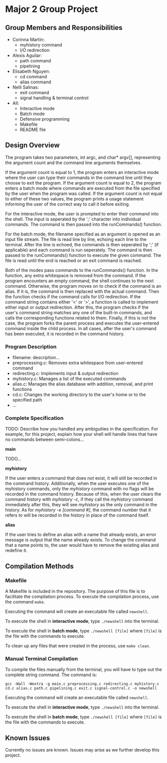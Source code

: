 # Major 2 Group Project

## Group Members and Responsibilities

- Corinna Martin: 
    - myhistory command
    - I/O redirection
- Alexis Aguilar: 
    - path command
    - pipelining
- Elisabeth Nguyen: 
    - cd command
    - alias command
- Nelli Salinas: 
    - exit command
    - signal handling & terminal control
- All: 
    - Interactive mode
    - Batch mode
    - Defensive programming
    - Makefile
    - README file

## Design Overview

The program takes two parameters, int argc, and char* argv[], representing the argument count and the command line arguments themselves. 

If the argument count is equal to 1, the program enters an interactive mode where the user can type their commands in the command line until they choose to exit the program. If the argument count is equal to 2, the program enters a batch mode where commands are executed from the file specified by the user when the program was called. If the argument count is not equal to either of these two values, the program prints a usage statement informing the user of the correct way to call it before exiting.

For the interactive mode, the user is prompted to enter their command into the shell. The input is seperated by the ';' character into individual commands. The command is then passed into the runCommands() function. 

For the batch mode, the filename specified as an argument is opened as an input file stream. The file is read line by line, echoing each line to the terminal. After the line is echoed, the commands is then seperated by ';' (if applicable) and each command is run seperately. The command is then passed to the runCommands() function to execute the given command. The file is read until the end is reached or an exit command is reached.

Both of the modes pass commands to the runCommands() function. In the function, any extra whitespace is removed from the command. If the program encounters an empty command, the shell continues to the next command. Otherwise, the program moves on to check if the command is an alias. If it is, the command is then replaced with the actual command. Then the function checks if the command calls for I/O redirection. If the command string contains either '<' or '>', a function is called to implement either input or output redirection. After this, the program checks if the user's command string matches any one of the built-in commands, and calls the corresponding functions related to them. Finally, if this is not the case, the program forks the parent process and executes the user-entered command inside the child process. In all cases, after the user's command has been executed, it is recorded in the command history.

### Program Description

- filename: description...
- preprocessing.c: Removes extra whitespace from user-entered command
- redirecting.c: Implements input & output redirection
- myhistory.c: Manages a list of the executed commands
- alias.c: Manages the alias database with addition, removal, and print functions
- cd.c: Changes the working directory to the user's home or to the specified path
- ...

### Complete Specification

TODO: Describe how you handled any ambiguities in the specification. For example, for this project, explain how your shell will handle lines that have no commands between semi-colons...

**main**

TODO...

**myhistory**

If the user enters a command that does not exist, it will still be recorded in the command history. Additionally, when the user executes one of the myhistory commands, only the _myhistory_ command with no flags will be recorded in the command history. Because of this, when the user clears the command history with _myhistory -c_, if they call the _myhistory_ command immediately after this, they will see _myhistory_ as the only command in the history. As for _myhistory -e [command #]_, the command number that it refers to will be recorded in the history in place of the command itself. 

**alias**

If the user tries to define an alias with a name that already exists, an error message is output that the name already exists. To change the command that a name points to, the user would have to remove the existing alias and redefine it.

## Compilation Methods

### Makefile

A Makefile is included in the repository. The purpose of this file is to facilitate the compilation process. To execute the compilation process, use the command `make`.

Executing the command will create an executable file called `newshell`.

To execute the shell in **interactive mode**, type `./newshell` into the terminal.

To execute the shell in **batch mode**, type `./newshell [file]` where `[file]` is the file with the commands to execute.

To clean up any files that were created in the process, use `make clean`.

### Manual Terminal Compilation

To compile the files manually from the terminal, you will have to type out the complete string command. The command is:

`gcc -Wall -Wextra -g main.c preprocessing.c redirecting.c myhistory.c cd.c alias.c path.c pipelining.c exit.c signal-control.c -o newshell`

Executing the command will create an executable file called `newshell`.

To execute the shell in **interactive mode**, type `./newshell` into the terminal.

To execute the shell in **batch mode**, type `./newshell [file]` where `[file]` is the file with the commands to execute.

## Known Issues

Currently no issues are known. Issues may arise as we further develop this project.
